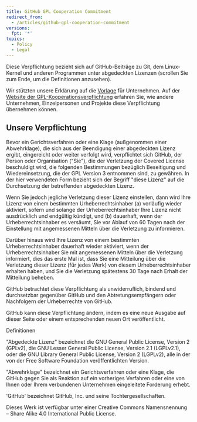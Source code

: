 ```yaml
---
title: GitHub GPL Cooperation Commitment
redirect_from:
  - /articles/github-gpl-cooperation-commitment
versions:
  fpt: '*'
topics:
  - Policy
  - Legal
---
```


Diese Verpflichtung bezieht sich auf GitHub-Beiträge zu Git, dem Linux-Kernel und anderen Programmen unter abgedeckten Lizenzen (scrollen Sie zum Ende, um die Definitionen anzusehen).

Wir stützten unsere Erklärung auf die [Vorlage](https://github.com/gplcc/gplcc/blob/master/Company/GPL%20Cooperation%20Commitment-Company-Template.md) für Unternehmen. Auf der [Website der GPL-Kooperationsverpflichtung](https://gplcc.github.io/gplcc/) erfahren Sie, wie andere Unternehmen, Einzelpersonen und Projekte diese Verpflichtung übernehmen können.

## Unsere Verpflichtung

Bevor ein Gerichtsverfahren oder eine Klage (außgenommen einer Abwehrklage), die sich aus der Beendigung einer abgedeckten Lizenz ergibt, eingereicht oder weiter verfolgt wird, verpflichtet sich GitHub, der Person oder Organisation ("Sie"), die der Verletzung der Covered License beschuldigt wird, die folgenden Bestimmungen bezüglich Beseitigung und Wiedereinsetzung, die der GPL Version 3 entnommen sind, zu gewähren. In der hier verwendeten Form bezieht sich der Begriff "diese Lizenz" auf die Durchsetzung der betreffenden abgedeckten Lizenz.

Wenn Sie jedoch jegliche Verletzung dieser Lizenz einstellen, dann wird Ihre Lizenz von einem bestimmten Urheberrechtsinhaber (a) vorläufig wieder aktiviert, sofern und solange der Urheberrechtsinhaber Ihre Lizenz nicht ausdrücklich und endgültig kündigt, und (b) dauerhaft, wenn der Urheberrechtsinhaber es versäumt, Sie vor Ablauf von 60 Tagen nach der Einstellung mit angemessenen Mitteln über die Verletzung zu informieren.

Darüber hinaus wird Ihre Lizenz von einem bestimmten Urheberrechtsinhaber dauerhaft wieder aktiviert, wenn der Urheberrechtsinhaber Sie mit angemessenen Mitteln über die Verletzung informiert, dies das erste Mal ist, dass Sie eine Mitteilung über die Verletzung dieser Lizenz (für jedes Werk) von diesem Urheberrechtsinhaber erhalten haben, und Sie die Verletzung spätestens 30 Tage nach Erhalt der Mitteilung beheben.

GitHub betrachtet diese Verpflichtung als unwiderruflich, bindend und durchsetzbar gegenüber GitHub und den Abtretungsempfängern oder Nachfolgern der Urheberrechte von GitHub.

GitHub kann diese Verpflichtung ändern, indem es eine neue Ausgabe auf dieser Seite oder einem entsprechenden neuen Ort veröffentlicht.

Definitionen

"Abgedeckte Lizenz" bezeichnet die GNU General Public License, Version 2 (GPLv2), die GNU Lesser General Public License, Version 2.1 (LGPLv2.1), oder die GNU Library General Public License, Version 2 (LGPLv2), alle in der von der Free Software Foundation veröffentlichten Version.

"Abwehrklage" bezeichnet ein Gerichtsverfahren oder eine Klage, die GitHub gegen Sie als Reaktion auf ein vorheriges Verfahren oder eine von Ihnen oder Ihrem verbundenen Unternehmen eingeleitete Forderung erhebt.

'GitHub' bezeichnet GitHub, Inc. und seine Tochtergesellschaften.

Dieses Werk ist verfügbar unter einer Creative Commons Namensnennung – Share Alike 4.0 International Public License.
